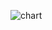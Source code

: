 ![chart](https://user-images.githubusercontent.com/94363214/142868984-337be54d-eb5e-42a2-a90c-190a7a4a34ef.png)

